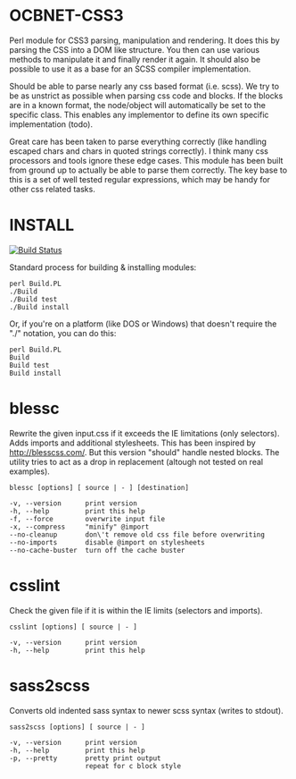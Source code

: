 OCBNET-CSS3
===========

Perl module for CSS3 parsing, manipulation and rendering. It does this by parsing the CSS into
a DOM like structure. You then can use various methods to manipulate it and finally render it again.
It should also be possible to use it as a base for an SCSS compiler implementation.

Should be able to parse nearly any css based format (i.e. scss). We try to be as unstrict as possible
when parsing css code and blocks. If the blocks are in a known format, the node/object will automatically
be set to the specific class. This enables any implementor to define its own specific implementation (todo).

Great care has been taken to parse everything correctly (like handling escaped chars and chars in quoted
strings correctly). I think many css processors and tools ignore these edge cases. This module has been
built from ground up to actually be able to parse them correctly. The key base to this is a set of well
tested regular expressions, which may be handy for other css related tasks.

INSTALL
=======

[![Build Status](https://travis-ci.org/mgreter/OCBNET-CSS3.svg?branch=master)](https://travis-ci.org/mgreter/OCBNET-CSS3)

Standard process for building & installing modules:

```
perl Build.PL
./Build
./Build test
./Build install
```

Or, if you're on a platform (like DOS or Windows) that doesn't require the "./" notation, you can do this:

```
perl Build.PL
Build
Build test
Build install
```

blessc
======

Rewrite the given input.css if it exceeds the IE limitations (only selectors). Adds imports and additional
stylesheets. This has been inspired by http://blesscss.com/. But this version "should" handle nested blocks.
The utility tries to act as a drop in replacement (altough not tested on real examples).

```
blessc [options] [ source | - ] [destination]
```

```
-v, --version      print version
-h, --help         print this help
-f, --force        overwrite input file
-x, --compress     "minify" @import
--no-cleanup       don\'t remove old css file before overwriting
--no-imports       disable @import on stylesheets
--no-cache-buster  turn off the cache buster
```

csslint
=======

Check the given file if it is within the IE limits (selectors and imports).

```
csslint [options] [ source | - ]
```

```
-v, --version      print version
-h, --help         print this help
```

sass2scss
=========

Converts old indented sass syntax to newer scss syntax (writes to stdout).

```
sass2scss [options] [ source | - ]
```

```
-v, --version      print version
-h, --help         print this help
-p, --pretty       pretty print output
                   repeat for c block style
```


